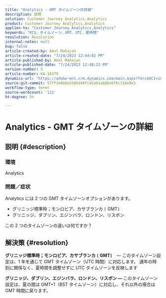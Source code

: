 ```yaml
---
title: "Analytics - GMT タイムゾーンの詳細"
description: 説明
solution: Customer Journey Analytics,Analytics
product: Customer Journey Analytics,Analytics
applies-to: "Customer Journey Analytics,Analytics"
keywords: "KCS、タイムゾーン、GMT、UTC、夏時間"
resolution: Resolution
internal-notes: null
bug: false
article-created-by: Amol Mahajan
article-created-date: "7/24/2023 12:44:02 PM"
article-published-by: Amol Mahajan
article-published-date: "7/24/2023 12:48:23 PM"
version-number: 5
article-number: KA-16379
dynamics-url: "https://adobe-ent.crm.dynamics.com/main.aspx?forceUCI=1&pagetype=entityrecord&etn=knowledgearticle&id=c0720dc4-1f2a-ee11-bdf4-6045bd006b3d"
source-git-commit: 57ff3e8b0ed366d44fca5a61ab8be6f6c310e9e3
workflow-type: tm+mt
source-wordcount: '122'
ht-degree: 5%

---
```


# Analytics - GMT タイムゾーンの詳細

## 説明 {#description}


### <b>環境</b>

Analytics



### <b>問題／症状</b>

Analytics には 2 つの GMT タイムゾーンオプションがあります。

- グリニッジ標準時；モンロビア、カサブランカ `[` GMT`]`
- グリニッジ、ダブリン、エジンバラ、ロンドン、リスボン


この 2 つのタイムゾーンの違いは何ですか？


## 解決策 {#resolution}


<b>グリニッジ標準時；モンロビア、カサブランカ `[` GMT`]`  </b>  — このタイムゾーン設定は、1 年を通じて GMT タイムゾーン（UTC 時間）に対応します。 通年の時刻に関係なく、夏時間を調整せずに UTC タイムゾーンを反映します

<b>グリニッジ、ダブリン、エジンバラ、ロンドン、リスボン — </b>このタイムゾーン設定は、夏の間は GMT+1（BST タイムゾーン）に対応し、それ以外の場合は GMT 時間に戻ります。


